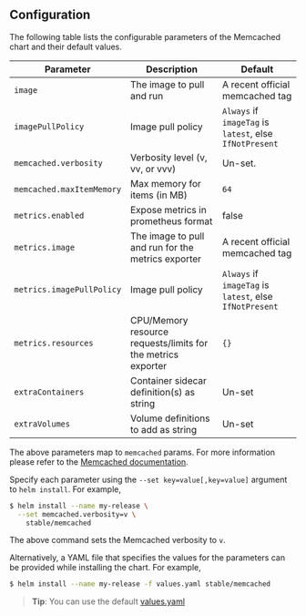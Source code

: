 ## Configuration

The following table lists the configurable parameters of the Memcached chart and their default values.

|      Parameter            |          Description            |                         Default                         |
|---------------------------|---------------------------------|---------------------------------------------------------|
| `image`                   | The image to pull and run       | A recent official memcached tag                         |
| `imagePullPolicy`         | Image pull policy               | `Always` if `imageTag` is `latest`, else `IfNotPresent` |
| `memcached.verbosity`     | Verbosity level (v, vv, or vvv) | Un-set.                                                 |
| `memcached.maxItemMemory` | Max memory for items (in MB)    | `64`                                                    |
| `metrics.enabled`         | Expose metrics in prometheus format | false                                               |
| `metrics.image`           | The image to pull and run for the metrics exporter | A recent official memcached tag      |
| `metrics.imagePullPolicy` | Image pull policy               | `Always` if `imageTag` is `latest`, else `IfNotPresent` |
| `metrics.resources`       | CPU/Memory resource requests/limits for the metrics exporter | `{}`                       |
| `extraContainers`         | Container sidecar definition(s) as string | Un-set                                        |
| `extraVolumes`            | Volume definitions to add as string | Un-set                                              |

The above parameters map to `memcached` params. For more information please refer to the [Memcached documentation](https://github.com/memcached/memcached/wiki/ConfiguringServer).

Specify each parameter using the `--set key=value[,key=value]` argument to `helm install`. For example,

```bash
$ helm install --name my-release \
  --set memcached.verbosity=v \
    stable/memcached
```

The above command sets the Memcached verbosity to `v`.

Alternatively, a YAML file that specifies the values for the parameters can be provided while installing the chart. For example,

```bash
$ helm install --name my-release -f values.yaml stable/memcached
```

> **Tip**: You can use the default [values.yaml](values.yaml)
